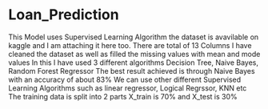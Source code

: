 # Loan_Prediction
This Model uses Supervised Learning Algorithm the dataset is avavilable on kaggle and I am attaching it here too.
There are total of 13 Columns 
I have cleaned the dataset as well as filled the missing values with mean and mode values
In this I have used 3 different algorithms Decision Tree, Naive Bayes, Random Forest Regressor
The best result achieved is through Naive Bayes with an accuracy of about 83%
We can use other different Supervised Learning Algorithms such as linear regressor, Logical Regrssor, KNN etc
The training data is split into 2 parts X_train is 70% and X_test is 30%
